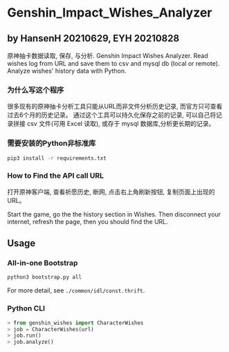# Genshin_Impact_Wishes_Analyzer

## by HansenH 20210629, EYH 20210828

原神抽卡数据读取, 保存, 与分析.
Genshin Impact Wishes Analyzer.
Read wishes log from URL and save them to csv and mysql db (local or remote). Analyze wishes' history data with Python.

### 为什么写这个程序

很多现有的原神抽卡分析工具只能从URL而非文件分析历史记录, 而官方只可查看过去6个月的历史记录。
通过这个工具可以持久化保存之前的记录, 可以自己将记录拼接 csv 文件(可用 Excel 读取), 或存于 mysql 数据库,分析更长期的记录。

### 需要安装的Python非标准库

```bash
pip3 install -r requirements.txt
```

### How to Find the API call URL

打开原神客户端, 查看祈愿历史, 断网, 点击右上角刷新按钮, 复制页面上出现的 URL。

Start the game, go the the history section in Wishes.
Then disconnect your internet, refresh the page, then you should find the URL.

## Usage

### All-in-one Bootstrap

```bash
python3 bootstrap.py all
```

For more detail, see `./common/idl/const.thrift`.

### Python CLI

```python
> from genshin_wishes import CharacterWishes
> job = CharacterWishes(url)
> job.run()
> job.analyze()
```
